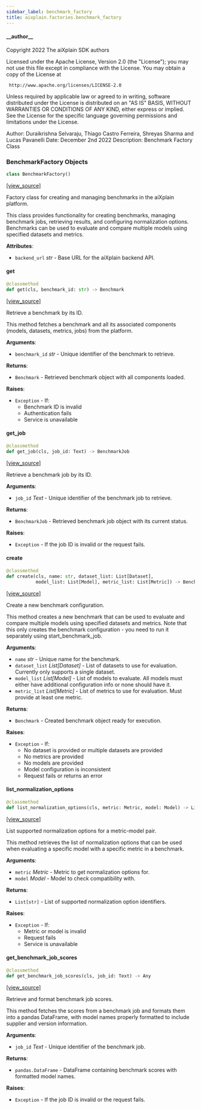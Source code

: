 ```yaml
---
sidebar_label: benchmark_factory
title: aixplain.factories.benchmark_factory
---
```


#### \_\_author\_\_

Copyright 2022 The aiXplain SDK authors

Licensed under the Apache License, Version 2.0 (the &quot;License&quot;);
you may not use this file except in compliance with the License.
You may obtain a copy of the License at

     http://www.apache.org/licenses/LICENSE-2.0

Unless required by applicable law or agreed to in writing, software
distributed under the License is distributed on an &quot;AS IS&quot; BASIS,
WITHOUT WARRANTIES OR CONDITIONS OF ANY KIND, either express or implied.
See the License for the specific language governing permissions and
limitations under the License.

Author: Duraikrishna Selvaraju, Thiago Castro Ferreira, Shreyas Sharma and Lucas Pavanelli
Date: December 2nd 2022
Description:
    Benchmark Factory Class

### BenchmarkFactory Objects

```python
class BenchmarkFactory()
```

[[view_source]](https://github.com/aixplain/aiXplain/blob/main/aixplain/factories/benchmark_factory.py#L39)

Factory class for creating and managing benchmarks in the aiXplain platform.

This class provides functionality for creating benchmarks, managing benchmark jobs,
retrieving results, and configuring normalization options. Benchmarks can be used
to evaluate and compare multiple models using specified datasets and metrics.

**Attributes**:

- `backend_url` _str_ - Base URL for the aiXplain backend API.

#### get

```python
@classmethod
def get(cls, benchmark_id: str) -> Benchmark
```

[[view_source]](https://github.com/aixplain/aiXplain/blob/main/aixplain/factories/benchmark_factory.py#L121)

Retrieve a benchmark by its ID.

This method fetches a benchmark and all its associated components
(models, datasets, metrics, jobs) from the platform.

**Arguments**:

- `benchmark_id` _str_ - Unique identifier of the benchmark to retrieve.
  

**Returns**:

- `Benchmark` - Retrieved benchmark object with all components loaded.
  

**Raises**:

- `Exception` - If:
  - Benchmark ID is invalid
  - Authentication fails
  - Service is unavailable

#### get\_job

```python
@classmethod
def get_job(cls, job_id: Text) -> BenchmarkJob
```

[[view_source]](https://github.com/aixplain/aiXplain/blob/main/aixplain/factories/benchmark_factory.py#L170)

Retrieve a benchmark job by its ID.

**Arguments**:

- `job_id` _Text_ - Unique identifier of the benchmark job to retrieve.
  

**Returns**:

- `BenchmarkJob` - Retrieved benchmark job object with its current status.
  

**Raises**:

- `Exception` - If the job ID is invalid or the request fails.

#### create

```python
@classmethod
def create(cls, name: str, dataset_list: List[Dataset],
           model_list: List[Model], metric_list: List[Metric]) -> Benchmark
```

[[view_source]](https://github.com/aixplain/aiXplain/blob/main/aixplain/factories/benchmark_factory.py#L254)

Create a new benchmark configuration.

This method creates a new benchmark that can be used to evaluate and compare
multiple models using specified datasets and metrics. Note that this only
creates the benchmark configuration - you need to run it separately using
start_benchmark_job.

**Arguments**:

- `name` _str_ - Unique name for the benchmark.
- `dataset_list` _List[Dataset]_ - List of datasets to use for evaluation.
  Currently only supports a single dataset.
- `model_list` _List[Model]_ - List of models to evaluate. All models must
  either have additional configuration info or none should have it.
- `metric_list` _List[Metric]_ - List of metrics to use for evaluation.
  Must provide at least one metric.
  

**Returns**:

- `Benchmark` - Created benchmark object ready for execution.
  

**Raises**:

- `Exception` - If:
  - No dataset is provided or multiple datasets are provided
  - No metrics are provided
  - No models are provided
  - Model configuration is inconsistent
  - Request fails or returns an error

#### list\_normalization\_options

```python
@classmethod
def list_normalization_options(cls, metric: Metric, model: Model) -> List[str]
```

[[view_source]](https://github.com/aixplain/aiXplain/blob/main/aixplain/factories/benchmark_factory.py#L326)

List supported normalization options for a metric-model pair.

This method retrieves the list of normalization options that can be used
when evaluating a specific model with a specific metric in a benchmark.

**Arguments**:

- `metric` _Metric_ - Metric to get normalization options for.
- `model` _Model_ - Model to check compatibility with.
  

**Returns**:

- `List[str]` - List of supported normalization option identifiers.
  

**Raises**:

- `Exception` - If:
  - Metric or model is invalid
  - Request fails
  - Service is unavailable

#### get\_benchmark\_job\_scores

```python
@classmethod
def get_benchmark_job_scores(cls, job_id: Text) -> Any
```

[[view_source]](https://github.com/aixplain/aiXplain/blob/main/aixplain/factories/benchmark_factory.py#L370)

Retrieve and format benchmark job scores.

This method fetches the scores from a benchmark job and formats them into
a pandas DataFrame, with model names properly formatted to include supplier
and version information.

**Arguments**:

- `job_id` _Text_ - Unique identifier of the benchmark job.
  

**Returns**:

- `pandas.DataFrame` - DataFrame containing benchmark scores with formatted
  model names.
  

**Raises**:

- `Exception` - If the job ID is invalid or the request fails.

